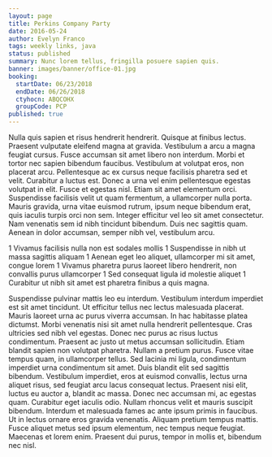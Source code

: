 ```yaml
---
layout: page
title: Perkins Company Party
date: 2016-05-24
author: Evelyn Franco
tags: weekly links, java
status: published
summary: Nunc lorem tellus, fringilla posuere sapien quis.
banner: images/banner/office-01.jpg
booking:
  startDate: 06/23/2018
  endDate: 06/26/2018
  ctyhocn: ABQCOHX
  groupCode: PCP
published: true
---
```

Nulla quis sapien et risus hendrerit hendrerit. Quisque at finibus lectus. Praesent vulputate eleifend magna at gravida. Vestibulum a arcu a magna feugiat cursus. Fusce accumsan sit amet libero non interdum. Morbi et tortor nec sapien bibendum faucibus. Vestibulum at volutpat eros, non placerat arcu. Pellentesque ac ex cursus neque facilisis pharetra sed et velit.
Curabitur a luctus est. Donec a urna vel enim pellentesque egestas volutpat in elit. Fusce et egestas nisl. Etiam sit amet elementum orci. Suspendisse facilisis velit ut quam fermentum, a ullamcorper nulla porta. Mauris gravida, urna vitae euismod rutrum, ipsum neque bibendum erat, quis iaculis turpis orci non sem. Integer efficitur vel leo sit amet consectetur. Nam venenatis sem id nibh tincidunt bibendum. Duis nec sagittis quam. Aenean in dolor accumsan, semper nibh vel, vestibulum arcu.

1 Vivamus facilisis nulla non est sodales mollis
1 Suspendisse in nibh ut massa sagittis aliquam
1 Aenean eget leo aliquet, ullamcorper mi sit amet, congue lorem
1 Vivamus pharetra purus laoreet libero hendrerit, non convallis purus ullamcorper
1 Sed consequat ligula id molestie aliquet
1 Curabitur ut nibh sit amet est pharetra finibus a quis magna.

Suspendisse pulvinar mattis leo eu interdum. Vestibulum interdum imperdiet est sit amet tincidunt. Ut efficitur tellus nec lectus malesuada placerat. Mauris laoreet urna ac purus viverra accumsan. In hac habitasse platea dictumst. Morbi venenatis nisi sit amet nulla hendrerit pellentesque. Cras ultricies sed nibh vel egestas. Donec nec purus ac risus luctus condimentum. Praesent ac justo ut metus accumsan sollicitudin. Etiam blandit sapien non volutpat pharetra.
Nullam a pretium purus. Fusce vitae tempus quam, in ullamcorper tellus. Sed lacinia mi ligula, condimentum imperdiet urna condimentum sit amet. Duis blandit elit sed sagittis bibendum. Vestibulum imperdiet, eros at euismod convallis, lectus urna aliquet risus, sed feugiat arcu lacus consequat lectus. Praesent nisi elit, luctus eu auctor a, blandit ac massa. Donec nec accumsan mi, ac egestas quam. Curabitur eget iaculis odio. Nullam rhoncus velit et mauris suscipit bibendum. Interdum et malesuada fames ac ante ipsum primis in faucibus. Ut in lectus ornare eros gravida venenatis. Aliquam pretium tempus mattis. Fusce aliquet metus sed ipsum elementum, nec tempus neque feugiat. Maecenas et lorem enim. Praesent dui purus, tempor in mollis et, bibendum nec nisl.
